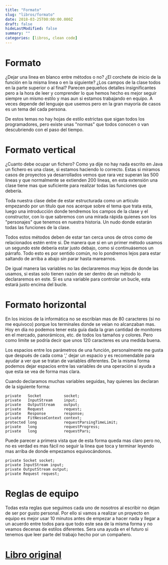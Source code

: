 ```yaml
---
title: "Formato"
slug: "libros/formato"
date: 2018-03-25T00:00:00.000Z
draft: false
hideLastModified: false
summary: ""
categories: [libros, clean code]
---
```


Formato
================================================================================

  ¿Dejar una linea en blanco entre métodos o no? ¿El corchete de inicio de la
  función en la misma linea o en la siguiente? ¿Los campos de la clase todos en
  la parte superior o al final? Parecen pequeños detalles insignificantes pero a
  la hora de leer y comprender lo que hemos hecho es mejor seguir siempre un
  mismo estilo y mas aun si estamos trabajando en equipo. A veces depende del
  lenguaje que usemos pero en la gran mayoría de casos es un tema del cada
  persona.
  
  De estos temas no hay hojas de estilo estrictas que sigan todos los
  programadores, pero existe unas "normas" que todos conocen o van descubriendo
  con el paso del tiempo.

Formato vertical
================================================================================

  ¿Cuanto debe ocupar un fichero? Como ya dije no hay nada escrito en Java un
  fichero es una clase, si estamos haciendo lo correcto. Estas si miramos casos
  de proyectos ya desarrollados vemos que rara vez superan las 500 lineas y que
  normalmente se extienden 200 lineas, en esta extensión una clase tiene mas que
  suficiente para realizar todas las funciones que debería.
  
  Toda nuestra clase debe de estar estructurada como un articulo empezando por
  un titulo que nos acerque sobre el tema que trata esta, luego una introducción
  donde tendremos los campos de la clase y el constructor, con lo que sabremos
  con una mirada rápida quienes son los "personajes" que tenemos en nuestra
  historia. Un nudo donde estarán todas las funciones de la clase. 
  
  Todos estos métodos deben de estar tan cerca unos de otros como de
  relacionados estén entre si. De manera que si en un primer método usamos un
  segundo este debería estar justo debajo, como si continuásemos un párrafo.
  Todo esto es por sentido común, no lo pondremos lejos para estar saltando de
  arriba a abajo sin parar hasta marearnos.
  
  De igual manera las variables no las declararemos muy lejos de donde las
  usamos, si estas solo tienen razón de ser dentro de un método lo declararemos
  en este. Si es una variable para controlar un bucle, esta estará justo encima
  del bucle.

Formato horizontal
================================================================================

  En los inicios de la informática no se escribían mas de 80 caracteres (si no
  me equivoco) porque los terminales donde se veían no alcanzaban mas. Hoy en
  día no podemos tener esta guía dada la gran cantidad de monitores en el
  mercado, panorámicos, etc. de todos los tamaños y colores. Pero como limite se
  podría decir que unos 120 caracteres es una medida buena.
  
  Los espacios entre los parámetros de una función, personalmente me gusta que
  después de cada coma ',' dejar un espacio y es recomendable para ayudar a ver
  que se tratan de variables diferentes. De la misma forma podemos dejar
  espacios entre las variables de una operación si ayuda a que esta se vea de
  forma mas clara.
  
  Cuando declaramos muchas variables seguidas, hay quienes las declaran de la
  siguiente forma:
  
  ``````````````````````````````````````````````````````````````````````````````
  private   Socket          socket;
  private   InputStream     input;
  private   OutputStream    output;
  private   Request         request;
  private   Response        response;
  private   FitNesseContext context;
  protected long            requestParsingTimeLimit;
  private   long            requestProgress;
  private   long            requestPars;
  ``````````````````````````````````````````````````````````````````````````````
  
  Puede parecer a primera vista que de esta forma queda mas claro pero no, no es
  verdad es mas fácil no seguir la linea que toca y terminar leyendo mas arriba
  de donde empezamos equivocándonos.
  
  ``````````````````````````````````````````````````````````````````````````````
  private Socket socket;
  private InputStream input;
  private OutputStream output;
  private Request request;
  ``````````````````````````````````````````````````````````````````````````````

Reglas de equipo
================================================================================

  Todas esta reglas que seguimos cada uno de nosotros al escribir no dejan de
  ser por gusto personal. Por ello si vamos a realizar un proyecto en equipo es
  mejor usar 10 minutos antes de empezar a hacer nada y llegar a un acuerdo
  entre todos para que todo este sea de la misma forma y no veamos decenas de
  estilos diferentes. Sera una ayuda en el futuro si tenemos que leer parte del
  trabajo hecho por un compañero.

[Libro original]
================================================================================

[Libro original]: https://leer.amazon.es/kp/embed?asin=B001GSTOAM&preview=newtab&linkCode=kpe&ref_=cm_sw_r_kb_dp_bopYAb3Y71AX3&tag=5413
